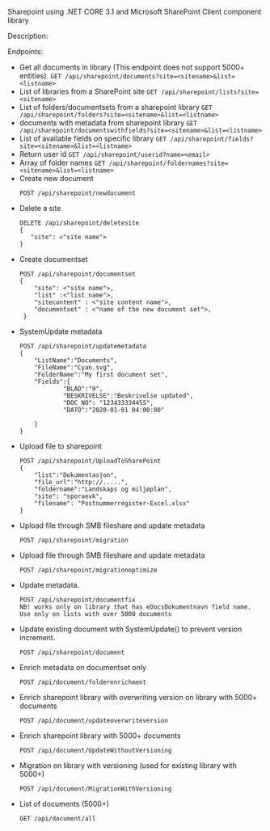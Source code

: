 Sharepoint using .NET CORE 3.1 and Microsoft SharePoint Client component library

Description:

Endpoints:
* Get all documents in library (This endpoint does not support 5000+ entities).
    ```GET /api/sharepoint/documents?site=<sitename>&list=<listname>```
* List of libraries from a SharePoint site
    ```GET /api/sharepoint/lists?site=<sitename>```
* List of folders/documentsets from a sharepoint library
    ```GET /api/sharepoint/folders?site=<sitename>&list=<listname>```
* documents with metadata from sharepoint library
    ```GET /api/sharepoint/documentswithfields?site=<sitename>&list=<listname>```
* List of available fields on specific library
    ```GET /api/sharepoint/fields?site=<sitename>&list=<listname>```
* Return user id
    ```GET /api/sharepoint/userid?name=<email>```
* Array of folder names
    ```GET /api/sharepoint/foldernames?site=<sitename>&list=<listname>```
* Create new document
    ```
    POST /api/sharepoint/newdocument
    ```
* Delete a site
    ```
    DELETE /api/sharepoint/deletesite
    {
       "site": <"site name">
    }
    ```
* Create documentset
    ```
    POST /api/sharepoint/documentset
    {
        "site": <"site name">,
        "list" :<"list name">,
        "sitecontent" : <"site content name">,
        "documentset" : <"name of the new document set">,
     } 
     ```
* SystemUpdate metadata
    ```
    POST /api/sharepoint/updatemetadata
    {
    	"ListName":"Documents",
    	"FileName":"Cyan.svg",
    	"FolderName":"My first document set",
    	"Fields":{
    			"BLAD":"9",
    			"BESKRIVELSE":"Beskrivelse updated",
    			"DOC_NO": "123433334455",
    			"DATO":"2020-01-01 04:00:00"
    
    	}
    }  
    ```
* Upload file to sharepoint
    ```
    POST /api/sharepoint/UploadToSharePoint
    {
        "list":"Dokumentasjon",
        "file_url":"http://.....",
        "foldername":"Landskaps og miljøplan",
        "site": "sporaevk",
        "filename": "Postnummerregister-Excel.xlsx"
    }
    ```
* Upload file through SMB fileshare and update metadata
    ```
    POST /api/sharepoint/migration
    ```
* Upload file through SMB fileshare and update metadata
    ```
    POST /api/sharepoint/migrationoptimize
    ```
* Update metadata.
    ```
    POST /api/sharepoint/documentfix
    NB! works only on library that has eDocsDokumentnavn field name. Use only on lists with over 5000 documents
    ```
* Update existing document with SystemUpdate() to prevent version increment.
    ```
    POST /api/sharepoint/document
    ```
* Enrich metadata on documentset only
    ```
    POST /api/document/folderenrichment
    ```
* Enrich sharepoint library with overwriting version on library with 5000+ documents
    ```
    POST /api/document/updateoverwriteversion
    ```
* Enrich sharepoint library with 5000+ documents
    ```
    POST /api/document/UpdateWithoutVersioning
    ```
* Migration on library with versioning (used for existing library with 5000+)
    ```
    POST /api/document/MigrationWithVersioning
    ```
* List of documents (5000+)
    ```
    GET /api/document/all
    ```





